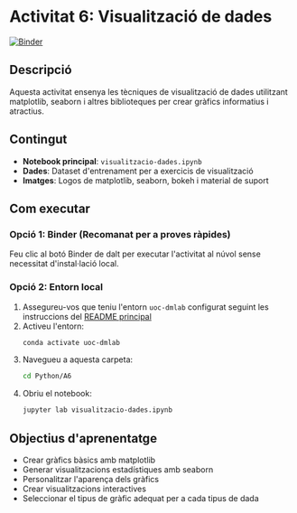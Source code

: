 # Activitat 6: Visualització de dades

[![Binder](https://mybinder.org/badge_logo.svg)](https://mybinder.org/v2/gl/UOC%2Feimt%2Fdatascience%2FLAB%2Fpython-cat/HEAD?urlpath=%2Fdoc%2Ftree%2FPython%2FA6%2Fvisualitzacio-dades.ipynb)

## Descripció

Aquesta activitat ensenya les tècniques de visualització de dades utilitzant matplotlib, seaborn i altres biblioteques per crear gràfics informatius i atractius.

## Contingut

- **Notebook principal**: `visualitzacio-dades.ipynb`
- **Dades**: Dataset d'entrenament per a exercicis de visualització
- **Imatges**: Logos de matplotlib, seaborn, bokeh i material de suport

## Com executar

### Opció 1: Binder (Recomanat per a proves ràpides)
Feu clic al botó Binder de dalt per executar l'activitat al núvol sense necessitat d'instal·lació local.

### Opció 2: Entorn local
1. Assegureu-vos que teniu l'entorn `uoc-dmlab` configurat seguint les instruccions del [README principal](../../README.md)
2. Activeu l'entorn:
   ```bash
   conda activate uoc-dmlab
   ```
3. Navegueu a aquesta carpeta:
   ```bash
   cd Python/A6
   ```
4. Obriu el notebook:
   ```bash
   jupyter lab visualitzacio-dades.ipynb
   ```

## Objectius d'aprenentatge

- Crear gràfics bàsics amb matplotlib
- Generar visualitzacions estadístiques amb seaborn
- Personalitzar l'aparença dels gràfics
- Crear visualitzacions interactives
- Seleccionar el tipus de gràfic adequat per a cada tipus de dada

